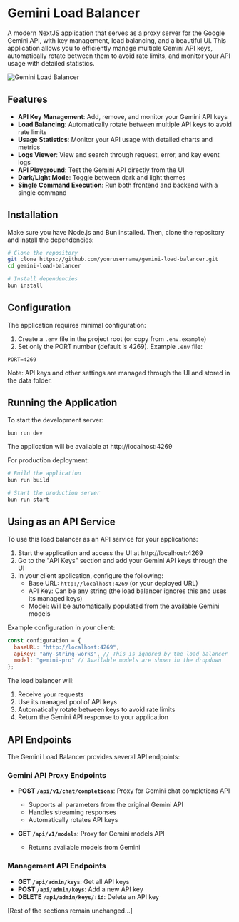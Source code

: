 # Gemini Load Balancer

A modern NextJS application that serves as a proxy server for the Google Gemini API, with key management, load balancing, and a beautiful UI. This application allows you to efficiently manage multiple Gemini API keys, automatically rotate between them to avoid rate limits, and monitor your API usage with detailed statistics.

![Gemini Load Balancer](https://via.placeholder.com/800x400?text=Gemini+Load+Balancer)

## Features

- **API Key Management**: Add, remove, and monitor your Gemini API keys
- **Load Balancing**: Automatically rotate between multiple API keys to avoid rate limits
- **Usage Statistics**: Monitor your API usage with detailed charts and metrics
- **Logs Viewer**: View and search through request, error, and key event logs
- **API Playground**: Test the Gemini API directly from the UI
- **Dark/Light Mode**: Toggle between dark and light themes
- **Single Command Execution**: Run both frontend and backend with a single command

## Installation

Make sure you have Node.js and Bun installed. Then, clone the repository and install the dependencies:

```bash
# Clone the repository
git clone https://github.com/yourusername/gemini-load-balancer.git
cd gemini-load-balancer

# Install dependencies
bun install
```

## Configuration

The application requires minimal configuration:

1. Create a `.env` file in the project root (or copy from `.env.example`)
2. Set only the PORT number (default is 4269). Example `.env` file:
```
PORT=4269
```

Note: API keys and other settings are managed through the UI and stored in the data folder.

## Running the Application

To start the development server:

```bash
bun run dev
```

The application will be available at http://localhost:4269

For production deployment:

```bash
# Build the application
bun run build

# Start the production server
bun run start
```

## Using as an API Service

To use this load balancer as an API service for your applications:

1. Start the application and access the UI at http://localhost:4269
2. Go to the "API Keys" section and add your Gemini API keys through the UI
3. In your client application, configure the following:
   - Base URL: `http://localhost:4269` (or your deployed URL)
   - API Key: Can be any string (the load balancer ignores this and uses its managed keys)
   - Model: Will be automatically populated from the available Gemini models

Example configuration in your client:
```javascript
const configuration = {
  baseURL: "http://localhost:4269",
  apiKey: "any-string-works", // This is ignored by the load balancer
  model: "gemini-pro" // Available models are shown in the dropdown
};
```

The load balancer will:
1. Receive your requests
2. Use its managed pool of API keys
3. Automatically rotate between keys to avoid rate limits
4. Return the Gemini API response to your application

## API Endpoints

The Gemini Load Balancer provides several API endpoints:

### Gemini API Proxy Endpoints

- **POST `/api/v1/chat/completions`**: Proxy for Gemini chat completions API
  - Supports all parameters from the original Gemini API
  - Handles streaming responses
  - Automatically rotates API keys

- **GET `/api/v1/models`**: Proxy for Gemini models API
  - Returns available models from Gemini

### Management API Endpoints

- **GET `/api/admin/keys`**: Get all API keys
- **POST `/api/admin/keys`**: Add a new API key
- **DELETE `/api/admin/keys/:id`**: Delete an API key

[Rest of the sections remain unchanged...]